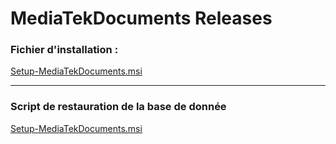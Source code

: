 # MediaTekDocuments Releases

<h3>Fichier d'installation :</h3>
<a href="https://github.com/Devklow/MediaTekDocuments/releases/download/V1.0.0.0/Setup-MediaTekDocuments.msi">Setup-MediaTekDocuments.msi</a>

----------------------------------------------------
<h3>Script de restauration de la base de donnée</h3>
<a href="https://github.com/Devklow/MediaTekDocuments/releases/download/V1.0.0.0/mediatek86_script_BDD.sql">Setup-MediaTekDocuments.msi</a>
